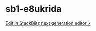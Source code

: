 # sb1-e8ukrida

[Edit in StackBlitz next generation editor ⚡️](https://stackblitz.com/~/github.com/hooman58/sb1-e8ukrida)